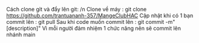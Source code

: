 Cách clone gỉt và đẩy lên git: /n
Clone về máy : git clone https://github.com/trantuananh-357/MangeClubHAC
Cập nhật khi có 1 bạn commit lên : git pull
Sau khi code muốn commit lên : git commit -m"[description]"
Vì mỗi người đảm nhiệm 1 chức năng nên sẽ commit lên nhánh main

